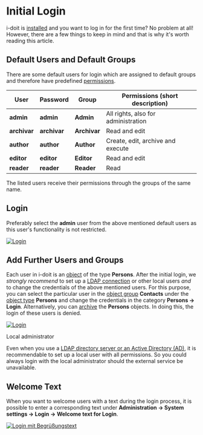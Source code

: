 # Initial Login

i-doit is [installed](../installation/index.md) and you want to log in for the first time? No problem at all! However, there are a few things to keep in mind and that is why it's worth reading this article.

Default Users and Default Groups
--------------------------------

There are some default users for login which are assigned to default groups and therefore have predefined [permissions](./../efficient-documentation/rights-management/index.md).

| User | Password | Group | Permissions (short description) |
| --- | --- | --- | --- |
| **admin** | **admin** | **Admin** | All rights, also for administration |
| **archivar** | **archivar** | **Archivar** | Read and edit |
| **author** | **author** | **Author** | Create, edit, archive and execute |
| **editor** | **editor** | **Editor** | Read and edit |
| **reader** | **reader** | **Reader** | Read |

The listed users receive their permissions through the groups of the same name.

Login
-----

Preferably select the **admin** user from the above mentioned default users as this user's functionality is not restricted.

[![Login](../assets/images/en/basics/initial-login/1-il.png)](../assets/images/en/basics/initial-login/1-il.png)

Add Further Users and Groups
----------------------------

Each user in i-doit is an [object](./structure-of-the-it-documentation.md) of the type **Persons**. After the initial login, we _strongly recommend_ to set up a [LDAP connection](../automation-and-integration/ldap-active-directory-ad/index.md) or other local users _and_ to change the credentials of the above mentioned users. For this purpose, you can select the particular user in the [object group](./structure-of-the-it-documentation.md) **Contacts** under the [object type](./structure-of-the-it-documentation.md) **Persons** and change the credentials in the category **Persons → Login**. Alternatively, you can [archive](./life-and-documentation-cycle.md) the **Persons** objects. In doing this, the login of these users is denied.

[![Login](../assets/images/en/basics/initial-login/1-il.png)](../assets/images/en/basics/initial-login/1-il.png)

Local administrator

Even when you use a [LDAP directory server or an Active Directory (AD)](../automation-and-integration/ldap-active-directory-ad/index.md), it is recommendable to set up a local user with all permissions. So you could always login with the local administrator should the external service be unavailable.

Welcome Text
------------

When you want to welcome users with a text during the login process, it is possible to enter a corresponding text under **Administration → System settings → Login →** **Welcome text for Login**.

[![Login mit Begrüßungstext](../assets/images/en/basics/initial-login/3-il.png)](../assets/images/en/basics/initial-login/3-il.png)